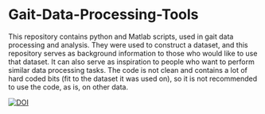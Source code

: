 # Gait-Data-Processing-Tools
This repository contains python and Matlab scripts, used in gait data processing and analysis. They were used to construct a dataset, and this repository serves as background information to those who would like to use that dataset. It can also serve as inspiration to people who want to perform similar data processing tasks. The code is not clean and contains a lot of hard coded bits (fit to the dataset it was used on), so it is not recommended to use the code, as is, on other data.
 
<a href="https://doi.org/10.5281/zenodo.17122075"><img src="https://zenodo.org/badge/1057114809.svg" alt="DOI"></a>
